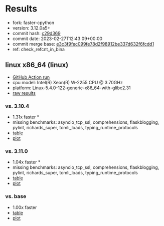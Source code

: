 # Results

- fork: faster-cpython
- version: 3.12.0a5+
- commit hash: [c29d369](https://github.com/faster%2dcpython/cpython/commit/c29d369)
- commit date: 2023-02-27T12:43:09+00:00
- commit merge base: [e3c3f9fec099fe78d2f98912be337d632f6fcdd1](https://github.com/faster%2dcpython/cpython/commit/e3c3f9fec099fe78d2f98912be337d632f6fcdd1)
- ref: check_refcnt_in_bina

## linux x86_64 (linux)

- [GitHub Action run](https://github.com/faster-cpython/benchmarking/actions/runs/4282488993)
- cpu model: Intel(R) Xeon(R) W-2255 CPU @ 3.70GHz
- platform: Linux-5.4.0-122-generic-x86_64-with-glibc2.31
- [raw results](bm-20230227-linux-x86_64-faster%252dcpython-check_refcnt_in_bina-3.12.0a5%2B-c29d369.json)

### vs. 3.10.4

- 1.31x faster \*
- missing benchmarks: asyncio_tcp_ssl, comprehensions, flaskblogging, pylint, richards_super, tomli_loads, typing_runtime_protocols
- [table](bm-20230227-linux-x86_64-faster%252dcpython-check_refcnt_in_bina-3.12.0a5%2B-c29d369-vs-3.10.4.md)
- [plot](bm-20230227-linux-x86_64-faster%252dcpython-check_refcnt_in_bina-3.12.0a5%2B-c29d369-vs-3.10.4.png)

### vs. 3.11.0

- 1.04x faster \*
- missing benchmarks: asyncio_tcp_ssl, comprehensions, flaskblogging, pylint, richards_super, tomli_loads, typing_runtime_protocols
- [table](bm-20230227-linux-x86_64-faster%252dcpython-check_refcnt_in_bina-3.12.0a5%2B-c29d369-vs-3.11.0.md)
- [plot](bm-20230227-linux-x86_64-faster%252dcpython-check_refcnt_in_bina-3.12.0a5%2B-c29d369-vs-3.11.0.png)

### vs. base

- 1.00x faster
- [table](bm-20230227-linux-x86_64-faster%252dcpython-check_refcnt_in_bina-3.12.0a5%2B-c29d369-vs-base.md)
- [plot](bm-20230227-linux-x86_64-faster%252dcpython-check_refcnt_in_bina-3.12.0a5%2B-c29d369-vs-base.png)

